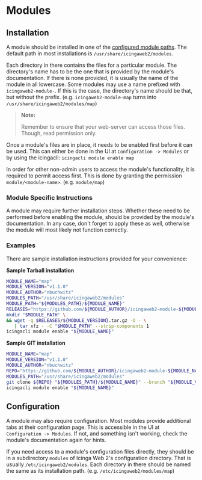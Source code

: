 # Modules

## Installation

A module should be installed in one of the [configured module paths](03-Configuration.md#general-configuration).
The default path in most installations is `/usr/share/icingaweb2/modules`.

Each directory in there contains the files for a particular module. The directory's name has to be the one
that is provided by the module's documentation. If there is none provided, it is usually the name of the
module in all lowercase. Some modules may use a name prefixed with `icingaweb2-module-`. If this is the case,
the directory's name should be that, but without the prefix.
(e.g. `icingaweb2-module-map` turns into `/usr/share/icingaweb2/modules/map`)

> **Note:**
>
> Remember to ensure that your web-server can access those files. Though, read permission only.

Once a module's files are in place, it needs to be enabled first before it can be used. This can either be done in
the UI at `Configuration -> Modules` or by using the icingacli: `icingacli module enable map`

In order for other non-admin users to access the module's functionality, it is required to permit access first.
This is done by granting the permission `module/<module-name>`. (e.g. `module/map`)

### Module Specific Instructions

A module may require further installation steps. Whether these need to be performed before enabling the module,
should be provided by the module's documentation. In any case, don't forget to apply these as well, otherwise
the module will most likely not function correctly.

### Examples

There are sample installation instructions provided for your convenience:

**Sample Tarball installation**

```sh
MODULE_NAME="map"
MODULE_VERSION="v1.1.0"
MODULE_AUTHOR="nbuchwitz"
MODULES_PATH="/usr/share/icingaweb2/modules"
MODULE_PATH="${MODULES_PATH}/${MODULE_NAME}"
RELEASES="https://github.com/${MODULE_AUTHOR}/icingaweb2-module-${MODULE_NAME}/archive"
mkdir "$MODULE_PATH" \
&& wget -q $RELEASES/${MODULE_VERSION}.tar.gz -O - \
   | tar xfz - -C "$MODULE_PATH" --strip-components 1
icingacli module enable "${MODULE_NAME}"
```

**Sample GIT installation**

```sh
MODULE_NAME="map"
MODULE_VERSION="v1.1.0"
MODULE_AUTHOR="nbuchwitz"
REPO="https://github.com/${MODULE_AUTHOR}/icingaweb2-module-${MODULE_NAME}"
MODULES_PATH="/usr/share/icingaweb2/modules"
git clone ${REPO} "${MODULES_PATH}/${MODULE_NAME}" --branch "${MODULE_VERSION}"
icingacli module enable "${MODULE_NAME}"
```

## Configuration

A module may also require configuration. Most modules provide additional tabs at their configuration page.
This is accessible in the UI at `Configuration -> Modules`. If not, and something isn't working, check the
module's documentation again for hints.

If you need access to a module's configuration files directly, they should be in a subdirectory `modules`
of Icinga Web 2's configuration directory. That is usually `/etc/icingaweb2/modules`. Each directory in
there should be named the same as its installation path. (e.g. `/etc/icingaweb2/modules/map`)
